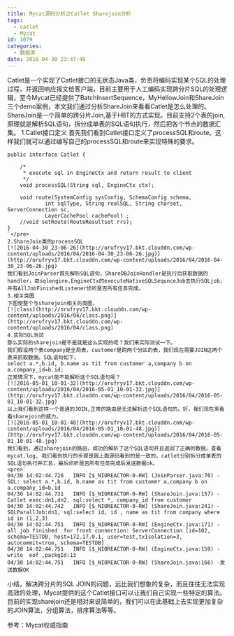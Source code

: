 ```yaml
---
title: Mycat源码分析之Catlet Sharejoin分析
tags:
  - catlet
  - Mycat
id: 1079
categories:
  - 数据库
date: 2016-04-30 23:47:48
---
```


Catlet是一个实现了Catlet接口的无状态Java类，负责将编码实现某个SQL的处理过程，并返回响应报文给客户端，目前主要用于人工编码实现跨分片SQL的处理逻辑，至今Mycat已经提供了BatchInsertSequence，MyHellowJoin和ShareJoin三个demo案例，本文我们通过分析ShareJoin来看看Catlet是怎么处理的。
ShareJoin是一个简单的跨分片Join,基于HBT的方式实现。目前支持2个表的join,原理就是解析SQL语句，拆分成单表的SQL语句执行，然后把各个节点的数据汇集。
1.Catlet接口定义
首先我们看到Catlet接口定义了processSQL和route。这样我们就可以通过编写自己的processSQL和route来实现特殊的要求。

    public interface Catlet {

    	/*
    	 * execute sql in EngineCtx and return result to client
    	 */
    	void processSQL(String sql, EngineCtx ctx);

    	void route(SystemConfig sysConfig, SchemaConfig schema,
    			int sqlType, String realSQL, String charset, ServerConnection sc,
    			LayerCachePool cachePool) ;
    	//void setRoute(RouteResultset rrs);
    }
    `</pre>
    2.ShareJoin类的processSQL
    [![2016-04-30_23-06-26](http://orufryv17.bkt.clouddn.com/wp-content/uploads/2016/04/2016-04-30_23-06-26.jpg)](http://orufryv17.bkt.clouddn.com/wp-content/uploads/2016/04/2016-04-30_23-06-26.jpg)
    我们看到JoinParser首先解析SQL语句，ShareDBJoinHandler是执行后获取数据的handler，由sqlengine.EngineCtx的executeNativeSQLSequnceJob去执行SQLjob，并有AllJobFinishedListener侦听是否所有任务完成。
    3.相关类图
    下图使整个与sharejoin相关的类图，
    [![class](http://orufryv17.bkt.clouddn.com/wp-content/uploads/2016/04/class.png)](http://orufryv17.bkt.clouddn.com/wp-content/uploads/2016/04/class.png)
    4.实际SQL测试
    那么实际的sharejoin是不是就是这么实现的呢？我们来实际测试一下。
    我们假设两个表company是全局表，customer是跨两个分区的表，我们现在需要JOIN这两个表来抓取数据。SQL语句如下，
    select a.*,b.id, b.name as tit from customer a,company b on a.company_id=b.id;
    正常情况下，mycat能不能解析这个SQL语句呢？
    [![2016-05-01_10-01-32](http://orufryv17.bkt.clouddn.com/wp-content/uploads/2016/04/2016-05-01_10-01-32.jpg)](http://orufryv17.bkt.clouddn.com/wp-content/uploads/2016/04/2016-05-01_10-01-32.jpg)
    以上我们看到这样一个普通的JOIN,正常的路由是无法解析这个SQL语句的。好，我们现在来看看sharejoin的威力。
    [![2016-05-01_10-01-48](http://orufryv17.bkt.clouddn.com/wp-content/uploads/2016/04/2016-05-01_10-01-48.jpg)](http://orufryv17.bkt.clouddn.com/wp-content/uploads/2016/04/2016-05-01_10-01-48.jpg)
    我们看到，通过sharejoin的路由，成功的解析了这个SQL语句并且返回了正确的数据。查看mycat.log, 我们看到执行的步骤是跟上面源码看到的是一致的，catlet分别拆分成单表的SQL语句执行并汇总，最后侦听是否所有任务完成后发送数据ok。
    <pre>`
    04/30 14:02:44.726   INFO [$_NIOREACTOR-0-RW] (JoinParser.java:70) -SQL: select a.*,b.id, b.name as tit from customer a,company b on a.company_id=b.id
    04/30 14:02:44.731   INFO [$_NIOREACTOR-0-RW] (ShareJoin.java:157) -Catlet exec:dn1,dn2, sql:select *, company_id from customer
    04/30 14:02:44.742   INFO [$_NIOREACTOR-0-RW] (ShareJoin.java:241) -SQLParallJob:dn1, sql:select id, id , name as tit from company where id in (1,2,3)
    04/30 14:02:44.751   INFO [$_NIOREACTOR-0-RW] (EngineCtx.java:171) -all job finished  for front connection: ServerConnection [id=102, schema=TESTDB, host=172.17.0.1, user=test,txIsolation=3, autocommit=true, schema=TESTDB]
    04/30 14:02:44.751   INFO [$_NIOREACTOR-0-RW] (EngineCtx.java:159) -write  eof ,packgId:13
    04/30 14:02:44.751   INFO [$_NIOREACTOR-0-RW] (ShareJoin.java:166) -发送数据OK

小结，解决跨分片的SQL JOIN的问题，远比我们想象的复杂，而且往往无法实现高效的处理，Mycat提供的这个Catlet接口可以让我们自己实现一些特定的算法。目前的实现sharejoin还是相对来说简单的，我们可以在此基础上去实现更加复杂的JOIN算法，分组算法，排序算法等等。

参考：Mycat权威指南